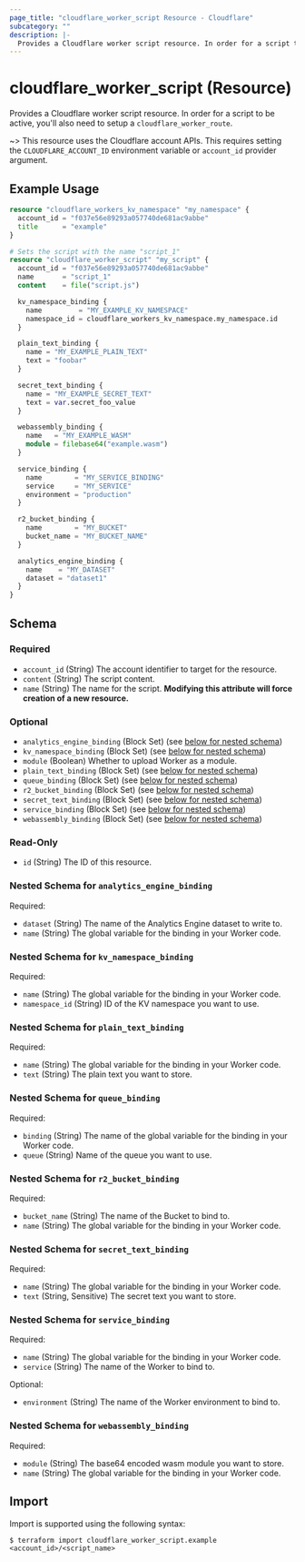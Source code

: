 ```yaml
---
page_title: "cloudflare_worker_script Resource - Cloudflare"
subcategory: ""
description: |-
  Provides a Cloudflare worker script resource. In order for a script to be active, you'll also need to setup a cloudflare_worker_route.
---
```


# cloudflare_worker_script (Resource)

Provides a Cloudflare worker script resource. In order for a script to be active, you'll also need to setup a `cloudflare_worker_route`.

~> This resource uses the Cloudflare account APIs. This requires setting the
  `CLOUDFLARE_ACCOUNT_ID` environment variable or `account_id` provider argument.

## Example Usage

```terraform
resource "cloudflare_workers_kv_namespace" "my_namespace" {
  account_id = "f037e56e89293a057740de681ac9abbe"
  title      = "example"
}

# Sets the script with the name "script_1"
resource "cloudflare_worker_script" "my_script" {
  account_id = "f037e56e89293a057740de681ac9abbe"
  name       = "script_1"
  content    = file("script.js")

  kv_namespace_binding {
    name         = "MY_EXAMPLE_KV_NAMESPACE"
    namespace_id = cloudflare_workers_kv_namespace.my_namespace.id
  }

  plain_text_binding {
    name = "MY_EXAMPLE_PLAIN_TEXT"
    text = "foobar"
  }

  secret_text_binding {
    name = "MY_EXAMPLE_SECRET_TEXT"
    text = var.secret_foo_value
  }

  webassembly_binding {
    name   = "MY_EXAMPLE_WASM"
    module = filebase64("example.wasm")
  }

  service_binding {
    name        = "MY_SERVICE_BINDING"
    service     = "MY_SERVICE"
    environment = "production"
  }

  r2_bucket_binding {
    name        = "MY_BUCKET"
    bucket_name = "MY_BUCKET_NAME"
  }

  analytics_engine_binding {
    name    = "MY_DATASET"
    dataset = "dataset1"
  }
}
```

<!-- schema generated by tfplugindocs -->
## Schema

### Required

- `account_id` (String) The account identifier to target for the resource.
- `content` (String) The script content.
- `name` (String) The name for the script. **Modifying this attribute will force creation of a new resource.**

### Optional

- `analytics_engine_binding` (Block Set) (see [below for nested schema](#nestedblock--analytics_engine_binding))
- `kv_namespace_binding` (Block Set) (see [below for nested schema](#nestedblock--kv_namespace_binding))
- `module` (Boolean) Whether to upload Worker as a module.
- `plain_text_binding` (Block Set) (see [below for nested schema](#nestedblock--plain_text_binding))
- `queue_binding` (Block Set) (see [below for nested schema](#nestedblock--queue_binding))
- `r2_bucket_binding` (Block Set) (see [below for nested schema](#nestedblock--r2_bucket_binding))
- `secret_text_binding` (Block Set) (see [below for nested schema](#nestedblock--secret_text_binding))
- `service_binding` (Block Set) (see [below for nested schema](#nestedblock--service_binding))
- `webassembly_binding` (Block Set) (see [below for nested schema](#nestedblock--webassembly_binding))

### Read-Only

- `id` (String) The ID of this resource.

<a id="nestedblock--analytics_engine_binding"></a>
### Nested Schema for `analytics_engine_binding`

Required:

- `dataset` (String) The name of the Analytics Engine dataset to write to.
- `name` (String) The global variable for the binding in your Worker code.


<a id="nestedblock--kv_namespace_binding"></a>
### Nested Schema for `kv_namespace_binding`

Required:

- `name` (String) The global variable for the binding in your Worker code.
- `namespace_id` (String) ID of the KV namespace you want to use.


<a id="nestedblock--plain_text_binding"></a>
### Nested Schema for `plain_text_binding`

Required:

- `name` (String) The global variable for the binding in your Worker code.
- `text` (String) The plain text you want to store.


<a id="nestedblock--queue_binding"></a>
### Nested Schema for `queue_binding`

Required:

- `binding` (String) The name of the global variable for the binding in your Worker code.
- `queue` (String) Name of the queue you want to use.


<a id="nestedblock--r2_bucket_binding"></a>
### Nested Schema for `r2_bucket_binding`

Required:

- `bucket_name` (String) The name of the Bucket to bind to.
- `name` (String) The global variable for the binding in your Worker code.


<a id="nestedblock--secret_text_binding"></a>
### Nested Schema for `secret_text_binding`

Required:

- `name` (String) The global variable for the binding in your Worker code.
- `text` (String, Sensitive) The secret text you want to store.


<a id="nestedblock--service_binding"></a>
### Nested Schema for `service_binding`

Required:

- `name` (String) The global variable for the binding in your Worker code.
- `service` (String) The name of the Worker to bind to.

Optional:

- `environment` (String) The name of the Worker environment to bind to.


<a id="nestedblock--webassembly_binding"></a>
### Nested Schema for `webassembly_binding`

Required:

- `module` (String) The base64 encoded wasm module you want to store.
- `name` (String) The global variable for the binding in your Worker code.

## Import

Import is supported using the following syntax:

```shell
$ terraform import cloudflare_worker_script.example <account_id>/<script_name>
```
